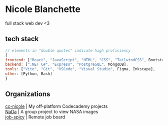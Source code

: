 # Nicole Blanchette
full stack web dev <3

<!-- <img align="left" src="https://66.media.tumblr.com/2bddc7829ab63c507b24f2806d202b50/tumblr_p8sjxwuNhL1uupzkho1_1280.png" height="100px"> -->

## tech stack
```js
// elements in "double quotes" indicate high proficiency
{
frontend: ["React", "JavaScript", "HTML", "CSS", "TailwindCSS", Bootstrap],
backend: [".NET C#", "Express", "PostgreSQL", MongoDB],
tools: ["Vite", "Git", "VSCode", "Visual Studio", Figma, Inkscape],
other: [Python, Bash]
}
```
## Organizations

[cc-nicole](https://github.com/cc-nicole) | My off-platform Codecademy projects  
[NaDa](https://github.com/NaDa-nasa-viewer) | A group project to view NASA images  
[job-spicy](https://github.com/job-spicy) | Remote job board

<!-- ## Statistics -->
<!-- ## More -->
